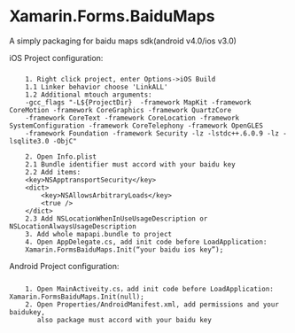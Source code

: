 # Xamarin.Forms.BaiduMaps
A simply packaging for baidu maps sdk(android v4.0/ios v3.0)

iOS Project configuration:
###
        1. Right click project, enter Options->iOS Build
        1.1 Linker behavior choose 'LinkALL'
        1.2 Additional mtouch arguments:
        -gcc_flags "-L${ProjectDir}  -framework MapKit -framework CoreMotion -framework CoreGraphics -framework QuartzCore  
        -framework CoreText -framework CoreLocation -framework SystemConfiguration -framework CoreTelephony -framework OpenGLES  
        -framework Foundation -framework Security -lz -lstdc++.6.0.9 -lz -lsqlite3.0 -ObjC"

        2. Open Info.plist
        2.1 Bundle identifier must accord with your baidu key
        2.2 Add items:
        <key>NSApptransportSecurity</key>
        <dict>
            <key>NSAllowsArbitraryLoads</key>
            <true />
        </dict>
        2.3 Add NSLocationWhenInUseUsageDescription or NSLocationAlwaysUsageDescription
        3. Add whole mapapi.bundle to project
        4. Open AppDelegate.cs, add init code before LoadApplication:
        Xamarin.FormsBaiduMaps.Init(“your baidu ios key”);

Android Project configuration:
###
        1. Open MainActiveity.cs，add init code before LoadApplication: Xamarin.FormsBaiduMaps.Init(null);
        2. Open Properties/AndroidManifest.xml, add permissions and your baidukey,  
           also package must accord with your baidu key
